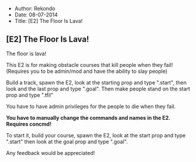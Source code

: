 - Author: Rekondo
- Date: 08-07-2014
- Title: [E2] The Floor Is Lava!

## [E2] The Floor Is Lava!

The floor is lava!

This E2 is for making obstacle courses that kill people when they fail! (Requires you to be admin/mod and have the ability to slay people)

Build a track, spawn the E2, look at the starting prop and type ".start", then look and the last prop and type ".goal".
Then make people stand on the start prop and type ".tfil"

You have to have admin privileges for the people to die when they fail.

**You have to manually change the commands and names in the E2.**
**Requires concmd!**

To start it, build your course, spawn the E2, look at the start prop and type ".start" then look at the goal prop and type ".goal".

Any feedback would be appreciated!

